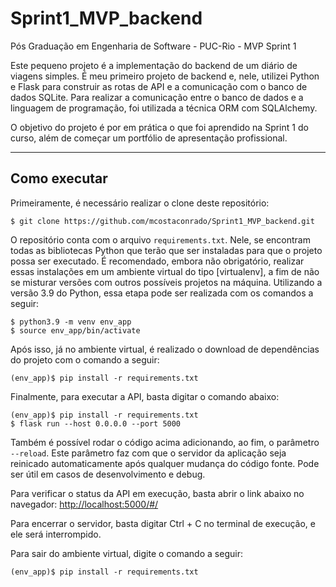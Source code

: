 # Sprint1_MVP_backend
Pós Graduação em Engenharia de Software - PUC-Rio - MVP Sprint 1

Este pequeno projeto é a implementação do backend de um diário de viagens simples. É meu primeiro projeto de backend e, nele, utilizei Python e Flask para construir as rotas de API e a comunicação com o banco de dados SQLite. Para realizar a comunicação entre o banco de dados e a linguagem de programação, foi utilizada a técnica ORM com SQLAlchemy. 

O objetivo do projeto é por em prática o que foi aprendido na Sprint 1 do curso, além de começar um portfólio de apresentação profissional.

---
## Como executar 

Primeiramente, é necessário realizar o clone deste repositório:

```
$ git clone https://github.com/mcostaconrado/Sprint1_MVP_backend.git
```

O repositório conta com o arquivo `requirements.txt`. Nele, se encontram todas as bibliotecas Python que terão que ser instaladas para que o projeto possa ser executado.
É recomendado, embora não obrigatório, realizar essas instalações em um ambiente virtual do tipo [virtualenv], a fim de não se misturar versões com outros possíveis projetos na máquina. Utilizando a versão 3.9 do Python, essa etapa pode ser realizada com os comandos a seguir:

```
$ python3.9 -m venv env_app
$ source env_app/bin/activate
```

Após isso, já no ambiente virtual, é realizado o download de dependências do projeto com o comando a seguir:

```
(env_app)$ pip install -r requirements.txt
```

Finalmente, para executar a API, basta digitar o comando abaixo:

```
(env_app)$ pip install -r requirements.txt
$ flask run --host 0.0.0.0 --port 5000
```

Também é possível rodar o código acima adicionando, ao fim, o parâmetro `--reload`. Este parâmetro faz com que o servidor da aplicação seja reinicado automaticamente após qualquer mudança do código fonte. Pode ser útil em casos de desenvolvimento e debug.

Para verificar o status da API em execução, basta abrir o link abaixo no navegador:
[http://localhost:5000/#/](http://localhost:5000/#/)

Para encerrar o servidor, basta digitar Ctrl + C no terminal de execução, e ele será interrompido.

Para sair do ambiente virtual, digite o comando a seguir:
```
(env_app)$ pip install -r requirements.txt
```